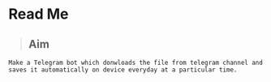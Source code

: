 # Read Me

> ## Aim

    Make a Telegram bot which donwloads the file from telegram channel and saves it automatically on device everyday at a particular time.

